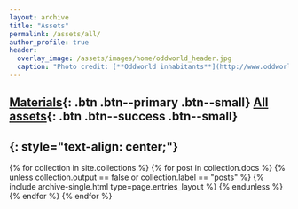```yaml
---
layout: archive
title: "Assets"
permalink: /assets/all/
author_profile: true
header:
  overlay_image: /assets/images/home/oddworld_header.jpg
  caption: "Photo credit: [**Oddworld inhabitants**](http://www.oddworld.com/)"
---
```

[Materials](/assets/materials){: .btn .btn--primary .btn--small} [All assets](##){: .btn .btn--success .btn--small}
---
{: style="text-align: center;"}
---

{% for collection in site.collections %}
  {% for post in collection.docs %}
    {% unless collection.output == false or collection.label == "posts" %}
      {% include archive-single.html type=page.entries_layout %}
    {% endunless %}
  {% endfor %}
{% endfor %}
